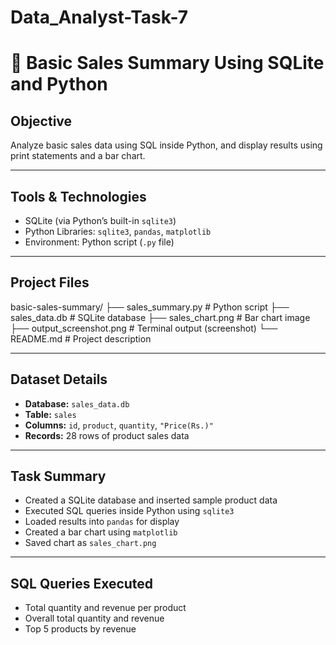 # Data_Analyst-Task-7
# 🧾 Basic Sales Summary Using SQLite and Python

## Objective

Analyze basic sales data using SQL inside Python, and display results using print statements and a bar chart.

---

## Tools & Technologies

- SQLite (via Python’s built-in `sqlite3`)
- Python Libraries: `sqlite3`, `pandas`, `matplotlib`
- Environment: Python script (`.py` file)

---

## Project Files
basic-sales-summary/
├── sales_summary.py # Python script
├── sales_data.db # SQLite database
├── sales_chart.png # Bar chart image
├── output_screenshot.png # Terminal output (screenshot)
└── README.md # Project description

---

## Dataset Details

- **Database:** `sales_data.db`
- **Table:** `sales`
- **Columns:** `id`, `product`, `quantity`, `"Price(Rs.)"`
- **Records:** 28 rows of product sales data

---

## Task Summary

- Created a SQLite database and inserted sample product data
- Executed SQL queries inside Python using `sqlite3`
- Loaded results into `pandas` for display
- Created a bar chart using `matplotlib`
- Saved chart as `sales_chart.png`

---

## SQL Queries Executed

- Total quantity and revenue per product  
- Overall total quantity and revenue  
- Top 5 products by revenue
